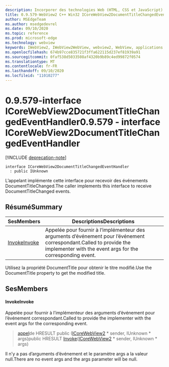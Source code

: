 ```yaml
---
description: Incorporer des technologies Web (HTML, CSS et JavaScript) dans vos applications natives avec le contrôle Microsoft Edge WebView2
title: 0.9.579-WebView2 C++ Win32 ICoreWebView2DocumentTitleChangedEventHandler
author: MSEdgeTeam
ms.author: msedgedevrel
ms.date: 09/10/2020
ms.topic: reference
ms.prod: microsoft-edge
ms.technology: webview
keywords: IWebView2, IWebView2WebView, webview2, WebView, applications Win32, Win32, Edge, ICoreWebView2, ICoreWebView2Controller, contrôle de navigateur, html Edge, ICoreWebView2DocumentTitleChangedEventHandler
ms.openlocfilehash: 674b97cce835721f3ffa622115d237ef81939a91
ms.sourcegitcommit: 0faf538d5033508af4320b9b89c4ed99872f0574
ms.translationtype: MT
ms.contentlocale: fr-FR
ms.lasthandoff: 09/10/2020
ms.locfileid: "11010277"
---
```

# <span data-ttu-id="feaf7-104">0.9.579-interface ICoreWebView2DocumentTitleChangedEventHandler</span><span class="sxs-lookup"><span data-stu-id="feaf7-104">0.9.579 - interface ICoreWebView2DocumentTitleChangedEventHandler</span></span> 

[!INCLUDE [deprecation-note](../../includes/deprecation-note.md)]

```
interface ICoreWebView2DocumentTitleChangedEventHandler
  : public IUnknown
```

<span data-ttu-id="feaf7-105">L’appelant implémente cette interface pour recevoir des événements DocumentTitleChanged.</span><span class="sxs-lookup"><span data-stu-id="feaf7-105">The caller implements this interface to receive DocumentTitleChanged events.</span></span>

## <span data-ttu-id="feaf7-106">Résumé</span><span class="sxs-lookup"><span data-stu-id="feaf7-106">Summary</span></span>

 <span data-ttu-id="feaf7-107">Ses</span><span class="sxs-lookup"><span data-stu-id="feaf7-107">Members</span></span>                        | <span data-ttu-id="feaf7-108">Descriptions</span><span class="sxs-lookup"><span data-stu-id="feaf7-108">Descriptions</span></span>
--------------------------------|---------------------------------------------
[<span data-ttu-id="feaf7-109">Invoke</span><span class="sxs-lookup"><span data-stu-id="feaf7-109">Invoke</span></span>](#invoke) | <span data-ttu-id="feaf7-110">Appelée pour fournir à l’implémenteur des arguments d’événement pour l’événement correspondant.</span><span class="sxs-lookup"><span data-stu-id="feaf7-110">Called to provide the implementer with the event args for the corresponding event.</span></span>

<span data-ttu-id="feaf7-111">Utilisez la propriété DocumentTitle pour obtenir le titre modifié.</span><span class="sxs-lookup"><span data-stu-id="feaf7-111">Use the DocumentTitle property to get the modified title.</span></span>

## <span data-ttu-id="feaf7-112">Ses</span><span class="sxs-lookup"><span data-stu-id="feaf7-112">Members</span></span>

#### <span data-ttu-id="feaf7-113">Invoke</span><span class="sxs-lookup"><span data-stu-id="feaf7-113">Invoke</span></span> 

<span data-ttu-id="feaf7-114">Appelée pour fournir à l’implémenteur des arguments d’événement pour l’événement correspondant.</span><span class="sxs-lookup"><span data-stu-id="feaf7-114">Called to provide the implementer with the event args for the corresponding event.</span></span>

> <span data-ttu-id="feaf7-115">[appel](#invoke)de HRESULT public ([ICoreWebView2](icorewebview2.md) \* sender, IUnknown \* args)</span><span class="sxs-lookup"><span data-stu-id="feaf7-115">public HRESULT [Invoke](#invoke)([ICoreWebView2](icorewebview2.md) \* sender, IUnknown \* args)</span></span>

<span data-ttu-id="feaf7-116">Il n’y a pas d’arguments d’événement et le paramètre args a la valeur null.</span><span class="sxs-lookup"><span data-stu-id="feaf7-116">There are no event args and the args parameter will be null.</span></span>


